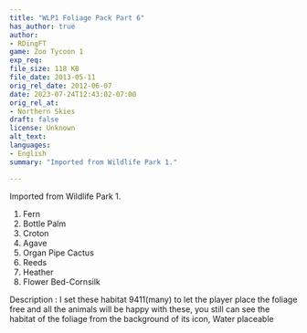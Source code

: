 ```yaml
---
title: "WLP1 Foliage Pack Part 6"
has_author: true
author: 
- RDingFT
game: Zoo Tycoon 1
exp_req: 
file_size: 118 KB
file_date: 2013-05-11
orig_rel_date: 2012-06-07
date: 2023-07-24T12:43:02-07:00
orig_rel_at: 
- Northern Skies
draft: false
license: Unknown
alt_text: 
languages:
- English
summary: "Imported from Wildlife Park 1."

---
```


Imported from Wildlife Park 1.

1. Fern
2. Bottle Palm
3. Croton
4. Agave
5. Organ Pipe Cactus
6. Reeds
7. Heather
8. Flower Bed-Cornsilk

Description : I set these habitat 9411(many) to let the player place the foliage free and all the animals will be happy with these, you still can see the habitat of the foliage from the background of its icon, Water placeable